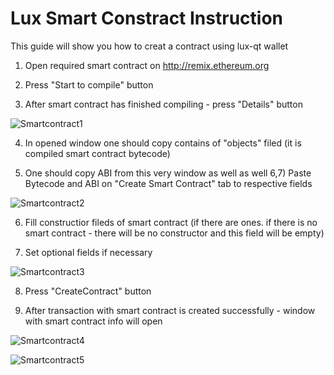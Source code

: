 Lux Smart Constract Instruction
================================
This guide will show you how to creat a contract using lux-qt wallet

 1. Open required smart contract on http://remix.ethereum.org
 
 2. Press "Start to compile" button
 
 3. After smart contract has finished compiling - press "Details" button
 
 ![Smartcontract1](https://github.com/216k155/lux/blob/SC-Consensus/doc/img/smartcontract1.png)
 
 4. In opened window one should copy contains of "objects" filed (it is compiled smart contract bytecode)
  
 5. One should copy ABI from this very window as well as well
     6,7) Paste Bytecode and ABI on "Create Smart Contract" tab to respective fields
  
![Smartcontract2](https://github.com/216k155/lux/blob/SC-Consensus/doc/img/smartcontract2.png)
  
 6. Fill constructior fileds of smart contract (if there are ones. if there is no smart contract - there will be no constructor and this field will be empty)
    
 7. Set optional fields if necessary
    
 ![Smartcontract3](https://github.com/216k155/lux/blob/SC-Consensus/doc/img/smartcontract3.png)
  
 8. Press "CreateContract" button
      
 9. After transaction with smart contract is created successfully - window with smart contract info will open
      
 ![Smartcontract4](https://github.com/216k155/lux/blob/SC-Consensus/doc/img/smartcontract4.png)
  
 ![Smartcontract5](https://github.com/216k155/lux/blob/SC-Consensus/doc/img/smartcontract5.png)